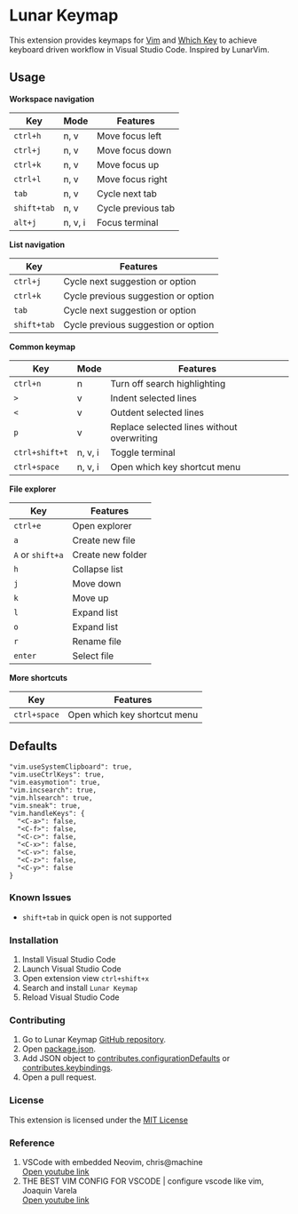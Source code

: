 # Lunar Keymap

This extension provides keymaps for [Vim](https://marketplace.visualstudio.com/items?itemName=vscodevim.vim) and [Which Key](https://marketplace.visualstudio.com/items?itemName=VSpaceCode.whichkey) to achieve keyboard driven workflow in Visual Studio Code. Inspired by LunarVim.

## Usage

**Workspace navigation**

| Key         | Mode    | Features           |
| ----------- | ------- | ------------------ |
| `ctrl+h`    | n, v    | Move focus left    |
| `ctrl+j`    | n, v    | Move focus down    |
| `ctrl+k`    | n, v    | Move focus up      |
| `ctrl+l`    | n, v    | Move focus right   |
| `tab`       | n, v    | Cycle next tab     |
| `shift+tab` | n, v    | Cycle previous tab |
| `alt+j`     | n, v, i | Focus terminal     |

**List navigation**

| Key         | Features                            |
| ----------- | ----------------------------------- |
| `ctrl+j`    | Cycle next suggestion or option     |
| `ctrl+k`    | Cycle previous suggestion or option |
| `tab`       | Cycle next suggestion or option     |
| `shift+tab` | Cycle previous suggestion or option |

**Common keymap**

| Key            | Mode    | Features                                   |
| -------------- | ------- | ------------------------------------------ |
| `ctrl+n`       | n       | Turn off search highlighting               |
| `>`            | v       | Indent selected lines                      |
| `<`            | v       | Outdent selected lines                     |
| `p`            | v       | Replace selected lines without overwriting |
| `ctrl+shift+t` | n, v, i | Toggle terminal                            |
| `ctrl+space`   | n, v, i | Open which key shortcut menu               |

**File explorer**

| Key              | Features          |
| ---------------- | ----------------- |
| `ctrl+e`         | Open explorer     |
| `a`              | Create new file   |
| `A` or `shift+a` | Create new folder |
| `h`              | Collapse list     |
| `j`              | Move down         |
| `k`              | Move up           |
| `l`              | Expand list       |
| `o`              | Expand list       |
| `r`              | Rename file       |
| `enter`          | Select file       |

**More shortcuts**

| Key          | Features                     |
| ------------ | ---------------------------- |
| `ctrl+space` | Open which key shortcut menu |

## Defaults

```
"vim.useSystemClipboard": true,
"vim.useCtrlKeys": true,
"vim.easymotion": true,
"vim.incsearch": true,
"vim.hlsearch": true,
"vim.sneak": true,
"vim.handleKeys": {
  "<C-a>": false,
  "<C-f>": false,
  "<C-c>": false,
  "<C-x>": false,
  "<C-v>": false,
  "<C-z>": false,
  "<C-y>": false
}
```

### Known Issues

- `shift+tab` in quick open is not supported

### Installation

1. Install Visual Studio Code
2. Launch Visual Studio Code
3. Open extension view `ctrl+shift+x`
4. Search and install `Lunar Keymap`
5. Reload Visual Studio Code

### Contributing

1. Go to Lunar Keymap [GitHub repository](https://github.com/fathulfahmy/lunarkeymap).
2. Open [package.json](https://github.com/fathulfahmy/lunarkeymap/blob/main/package.jsonhttps://github.com/fathulfahmy/lunarkeymap).
3. Add JSON object to [contributes.configurationDefaults]() or [contributes.keybindings](https://github.com/fathulfahmy/lunarkeymaphttps://github.com/fathulfahmy/lunarkeymap/blob/main/package.json).
4. Open a pull request.

### License

This extension is licensed under the [MIT License](https://github.com/fathulfahmy/lunarkeymap/blob/main/LICENSEhttps://github.com/fathulfahmy/lunarkeymap)

### Reference

1. VSCode with embedded Neovim, chris@machine  
   [Open youtube link](https://www.youtube.com/watch?v=g4dXZ0RQWdw)
2. THE BEST VIM CONFIG FOR VSCODE | configure vscode like vim, Joaquin Varela  
   [Open youtube link](https://www.youtube.com/watch?v=Vkm4bc2Y0AA&t=215s)
